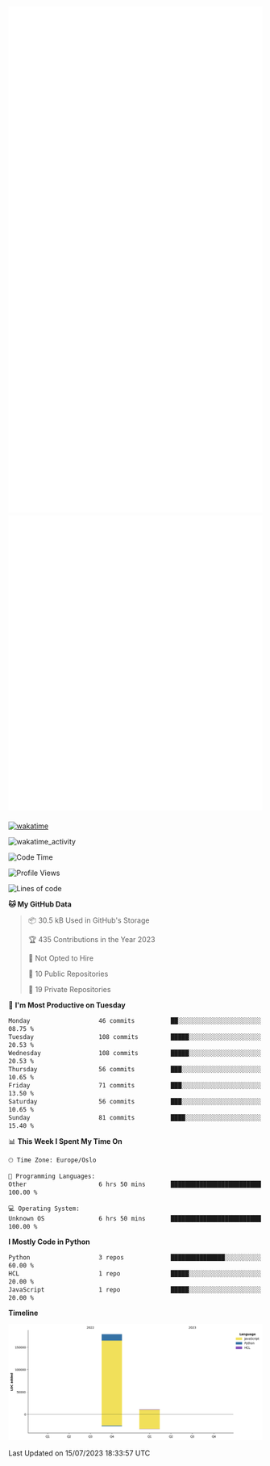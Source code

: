 ![Metrics](/metrics.svg)![Additional metrics](metrics.additional.svg)
----------------------------------------------------------------------------------------------------------------------------------------------------

[![wakatime](https://wakatime.com/badge/user/139c3dc8-b99d-475a-b6b4-e7663d03add8.svg)](https://wakatime.com/@139c3dc8-b99d-475a-b6b4-e7663d03add8)

![wakatime_activity](https://wakatime.com/share/@merca/d0fb6363-0f77-40ae-9525-9b9347ed2e36.svg)

<!--START_SECTION:waka-->
![Code Time](http://img.shields.io/badge/Code%20Time-6%2C722%20hrs%2010%20mins-blue)

![Profile Views](http://img.shields.io/badge/Profile%20Views-0-blue)

![Lines of code](https://img.shields.io/badge/From%20Hello%20World%20I%27ve%20Written-190.4%20thousand%20lines%20of%20code-blue)

**🐱 My GitHub Data** 

> 📦 30.5 kB Used in GitHub's Storage 
 > 
> 🏆 435 Contributions in the Year 2023
 > 
> 🚫 Not Opted to Hire
 > 
> 📜 10 Public Repositories 
 > 
> 🔑 19 Private Repositories 
 > 
📅 **I'm Most Productive on Tuesday** 

```text
Monday                   46 commits          ██░░░░░░░░░░░░░░░░░░░░░░░   08.75 % 
Tuesday                  108 commits         █████░░░░░░░░░░░░░░░░░░░░   20.53 % 
Wednesday                108 commits         █████░░░░░░░░░░░░░░░░░░░░   20.53 % 
Thursday                 56 commits          ███░░░░░░░░░░░░░░░░░░░░░░   10.65 % 
Friday                   71 commits          ███░░░░░░░░░░░░░░░░░░░░░░   13.50 % 
Saturday                 56 commits          ███░░░░░░░░░░░░░░░░░░░░░░   10.65 % 
Sunday                   81 commits          ████░░░░░░░░░░░░░░░░░░░░░   15.40 % 
```


📊 **This Week I Spent My Time On** 

```text
🕑︎ Time Zone: Europe/Oslo

💬 Programming Languages: 
Other                    6 hrs 50 mins       █████████████████████████   100.00 % 

💻 Operating System: 
Unknown OS               6 hrs 50 mins       █████████████████████████   100.00 % 
```

**I Mostly Code in Python** 

```text
Python                   3 repos             ███████████████░░░░░░░░░░   60.00 % 
HCL                      1 repo              █████░░░░░░░░░░░░░░░░░░░░   20.00 % 
JavaScript               1 repo              █████░░░░░░░░░░░░░░░░░░░░   20.00 % 
```



**Timeline**

![Lines of Code chart](https://raw.githubusercontent.com/merca/merca/current/assets/bar_graph.png)


 Last Updated on 15/07/2023 18:33:57 UTC
<!--END_SECTION:waka-->
